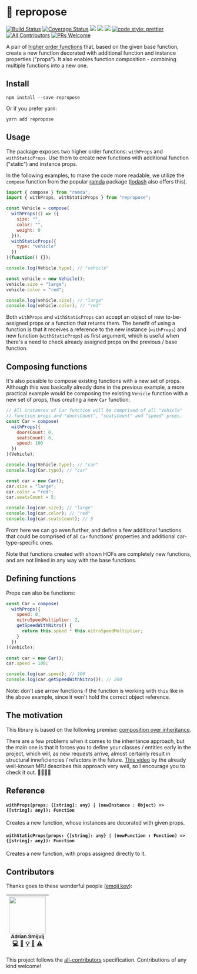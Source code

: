 
# 🎲 repropose
[![Build Status](https://travis-ci.org/doitadrian/repropose.svg?branch=master)](https://travis-ci.org/doitadrian/repropose)
[![Coverage Status](https://coveralls.io/repos/github/doitadrian/repropose/badge.svg?branch=master)](https://coveralls.io/github/doitadrian/repropose?branch=master)
[![](https://img.shields.io/npm/dw/repropose.svg)](https://www.npmjs.com/package/repropose) 
[![](https://img.shields.io/npm/v/repropose.svg)](https://www.npmjs.com/package/repropose)
![](https://img.shields.io/npm/types/repropose.svg)
[![code style: prettier](https://img.shields.io/badge/code_style-prettier-ff69b4.svg?style=flat-square)](https://github.com/prettier/prettier)
[![All Contributors](https://img.shields.io/badge/all_contributors-1-orange.svg?style=flat-square)](#contributors)
[![PRs Welcome](https://img.shields.io/badge/PRs-welcome-brightgreen.svg?style=flat-square)](http://makeapullrequest.com)
  
A pair of [higher order functions](https://en.wikipedia.org/wiki/Higher-order_function)
that, based on the given base function, create a new function decorated 
with additional function and instance properties ("props"). It also enables function composition - combining multiple functions into a new one.

## Install
```
npm install --save repropose
```

Or if you prefer yarn: 
```
yarn add repropose
```

## Usage
The package exposes two higher order functions: `withProps` and `withStaticProps`. Use them to create new functions with additional function ("static") and instance props. 

In the following examples, to make the code more readable, we utilize the `compose` function from 
the popular [ramda](https://ramdajs.com/) package 
([lodash](https://lodash.com/) also offers this).

```javascript
import { compose } from "ramda";
import { withProps, withStaticProps } from "repropose";

const Vehicle = compose(
  withProps(() => ({
    size: "",
    color: "",
    weight: 0
  })),
  withStaticProps({
    type: "vehicle"
  })
)(function() {});

console.log(Vehicle.type); // "vehicle"

const vehicle = new Vehicle();
vehicle.size = "large";
vehicle.color = "red";

console.log(vehicle.size); // "large"
console.log(vehicle.color); // "red"
```

Both `withProps` and `withStaticProps` can accept an object of new to-be-assigned props or a function that returns them. The benefit of using a function is that it receives a reference to the new instance (`withProps`) and new function (`withStaticProps`) as first argument, which is useful when there's a need to check already assigned props on the previous / base function.

## Composing functions

It's also possible to compose existing functions with a new set of props. Although this was basically already done in the previous example, a more practical example would be composing the existing `Vehicle` function with a new set of props, thus creating a new `Car` function:

```javascript
// All instances of Car function will be comprised of all "Vehicle" 
// function props and "doorsCount", "seatsCount" and "speed" props.
const Car = compose(
  withProps({
    doorsCount: 0,
    seatsCount: 0,
    speed: 100
  })
)(Vehicle);

console.log(Vehicle.type); // "car"
console.log(Car.type); // "car"

const car = new Car();
car.size = "large";
car.color = "red";
car.seatsCount = 5;

console.log(car.size); // "large"
console.log(car.color); // "red"
console.log(car.seatsCount); // 5
```

From here we can go even further, and define a few additional functions 
that could be comprised of all `Car` functions' properties and 
additional car-type-specific ones.

Note that functions created with shown HOFs are completely new functions, 
and are not linked in any way with the base functions.

## Defining functions

Props can also be functions: 

```javascript
const Car = compose(
  withProps({
    speed: 0,
    nitroSpeedMultiplier: 2,
    getSpeedWithNitro() {
      return this.speed * this.nitroSpeedMultiplier;
    }
  })
)(Vehicle);

const car = new Car();
car.speed = 100;

console.log(car.speed); // 100
console.log(car.getSpeedWithNitro()); // 200
```

Note: don't use arrow functions if the function is working with `this` like in the above example, since it won't hold the correct object reference.

## The motivation

This library is based on the following premise: [composition over inheritance](https://en.wikipedia.org/wiki/Composition_over_inheritance). 

There are a few problems when it comes to the inheritance approach, but the main one is that it forces you to define your classes / entities early in the project, which will, as new requests arrive, almost certainly result in structural inneficiencies / refactors in the future. [This video](https://www.youtube.com/watch?v=wfMtDGfHWpA) by the already well-known MPJ describes this approach very well, so I encourage you to check it out. 🍌🦍🌴🙃

## Reference

#### `withProps(props: {[string]: any} | (newInstance : Object) => {[string]: any}): Function`
Creates a new function, whose instances are decorated with given props.

#### `withStaticProps(props: {[string]: any} | (newFunction : Function) => {[string]: any}): Function`
Creates a new function, with props assigned directly to it.

## Contributors

Thanks goes to these wonderful people ([emoji key](https://github.com/kentcdodds/all-contributors#emoji-key)):

<!-- ALL-CONTRIBUTORS-LIST:START - Do not remove or modify this section -->
<!-- prettier-ignore -->
| [<img src="https://avatars0.githubusercontent.com/u/5121148?v=4" width="100px;"/><br /><sub><b>Adrian Smijulj</b></sub>](https://github.com/doitadrian)<br />[💻](https://github.com/doitadrian/repropose/commits?author=doitadrian "Code") [📖](https://github.com/doitadrian/repropose/commits?author=doitadrian "Documentation") [💡](#example-doitadrian "Examples") [👀](#review-doitadrian "Reviewed Pull Requests") [⚠️](https://github.com/doitadrian/repropose/commits?author=doitadrian "Tests") |
| :---: |
<!-- ALL-CONTRIBUTORS-LIST:END -->

This project follows the [all-contributors](https://github.com/kentcdodds/all-contributors) specification. Contributions of any kind welcome!
